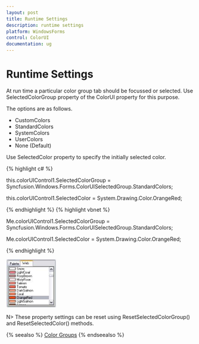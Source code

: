 ```yaml
---
layout: post
title: Runtime Settings
description: runtime settings
platform: WindowsForms
control: ColorUI
documentation: ug
---
```

# Runtime Settings

At run time a particular color group tab should be focussed or selected. Use SelectedColorGroup property of the ColorUI property for this purpose.

The options are as follows. 

* CustomColors
* StandardColors
* SystemColors
* UserColors
* None (Default)

Use SelectedColor property to specify the initially selected color. 



{% highlight c# %}

this.colorUIControl1.SelectedColorGroup = Syncfusion.Windows.Forms.ColorUISelectedGroup.StandardColors;

this.colorUIControl1.SelectedColor = System.Drawing.Color.OrangeRed;


{% endhighlight  %}
{% highlight vbnet %}




Me.colorUIControl1.SelectedColorGroup = Syncfusion.Windows.Forms.ColorUISelectedGroup.StandardColors;

Me.colorUIControl1.SelectedColor = System.Drawing.Color.OrangeRed;

{% endhighlight %}

![](ColorUI_images/Overview_img238.jpeg) 



N> These property settings can be reset using ResetSelectedColorGroup() and ResetSelectedColor() methods.

{% seealso %}
[Color Groups](/windowsforms/colorui/color-groups)
{% endseealso %}


